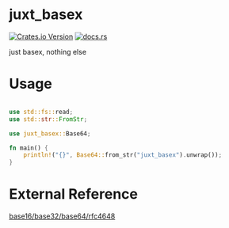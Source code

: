 juxt_basex
================

[![Crates.io Version](https://img.shields.io/crates/v/juxt_basex?style=flat)](https://crates.io/crates/juxt_basex)
[![docs.rs](https://img.shields.io/docsrs/juxt_basex?style=flat&logo=docsdotrs)](https://docs.rs/juxt_basex/latest/juxt_basex/)
<!-- [![Codecov](https://img.shields.io/codecov/c/gh/wolfired/juxt?token=95IHYGJI9H&style=flat&logo=codecov)](https://app.codecov.io/gh/wolfired/juxt) -->

just basex, nothing else

# Usage

```rust

use std::fs::read;
use std::str::FromStr;

use juxt_basex::Base64;

fn main() {
    println!("{}", Base64::from_str("juxt_basex").unwrap());
}

```

# External Reference

[base16/base32/base64/rfc4648](https://www.ietf.org/rfc/rfc4648.txt)

